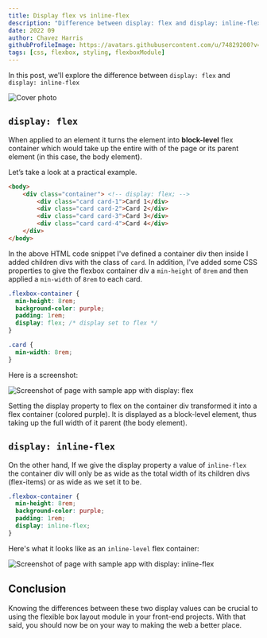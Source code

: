 ```yaml
---
title: Display flex vs inline-flex
description: "Difference between display: flex and display: inline-flex"
date: 2022 09
author: Chavez Harris
githubProfileImage: https://avatars.githubusercontent.com/u/74829200?v=4
tags: [css, flexbox, styling, flexboxModule]
---
```


In this post, we'll explore the difference between `display: flex` and `display: inline-flex`

<!-- more -->

![Cover photo](/images/articles/display-flex-vs-inline-flex/cover_photo.png)

## `display: flex`

When applied to an element it turns the element into **block-level** flex container which would take up the entire with of the page or its parent element (in this case, the body element).

Let’s take a look at a practical example.

```html
<body>
	<div class="container"> <!-- display: flex; -->
		<div class="card card-1">Card 1</div>
		<div class="card card-2">Card 2</div>
		<div class="card card-3">Card 3</div>
		<div class="card card-4">Card 4</div>
	</div>
</body>
```

In the above HTML code snippet I've defined a container div then inside I added children divs with the class of `card`. In addition, I've added some CSS properties to give the flexbox container div a `min-height` of `8rem` and then applied a `min-width` of `8rem` to each card.

```css
.flexbox-container {
  min-height: 8rem;
  background-color: purple;
  padding: 1rem;
  display: flex; /* display set to flex */
}

.card {
  min-width: 8rem;
}
```

Here is a screenshot:

![Screenshot of page with sample app with display: flex](/images/articles/display-flex-vs-inline-flex/snapshot_of_page_display_flex.png)

Setting the display property to flex on the container div transformed it into a flex container (colored purple). It is displayed as a block-level element, thus taking up the full width of it parent (the body element).

## `display: inline-flex`

On the other hand, If we give the display property a value of `inline-flex` the container div will only be as wide as the total width of its children divs (flex-items) or as wide as we set it to be.

```css
.flexbox-container {
  min-height: 8rem;
  background-color: purple;
  padding: 1rem;
  display: inline-flex;
}
```

Here's what it looks like as an `inline-level` flex container:

![Screenshot of page with sample app with display: inline-flex](/images/articles/display-flex-vs-inline-flex/snapshot_of_page_display_inline_flex.png)

## Conclusion

Knowing the differences between these two display values can be crucial to using the flexible box layout module in your front-end projects. With that said, you should now be on your way to making the web a better place.
